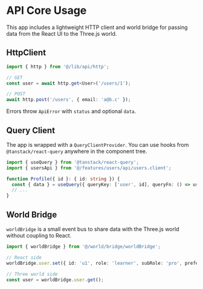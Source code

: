 # API Core Usage

This app includes a lightweight HTTP client and world bridge for passing data from the React UI to the Three.js world.

## HttpClient

```ts
import { http } from '@/lib/api/http';

// GET
const user = await http.get<User>('/users/1');

// POST
await http.post('/users', { email: 'a@b.c' });
```

Errors throw `ApiError` with `status` and optional `data`.

## Query Client

The app is wrapped with a `QueryClientProvider`. You can use hooks from `@tanstack/react-query` anywhere in the component tree.

```ts
import { useQuery } from '@tanstack/react-query';
import { usersApi } from '@/features/users/api/users.client';

function Profile({ id }: { id: string }) {
  const { data } = useQuery({ queryKey: ['user', id], queryFn: () => usersApi.get(id) });
  // ...
}
```

## World Bridge

`worldBridge` is a small event bus to share data with the Three.js world without coupling to React.

```ts
import { worldBridge } from '@/world/bridge/worldBridge';

// React side
worldBridge.user.set({ id: 'u1', role: 'learner', subRole: 'pro', preferences: {...} });

// Three world side
const user = worldBridge.user.get();
```
